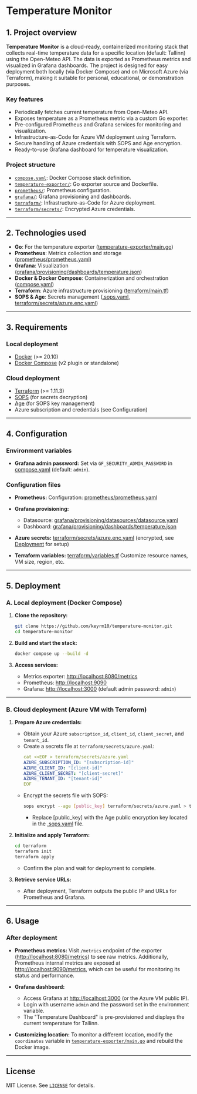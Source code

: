 # Temperature Monitor

## 1. Project overview

**Temperature Monitor** is a cloud-ready, containerized monitoring stack that collects real-time temperature data for a specific location (default: Tallinn) using the Open-Meteo API. The data is exported as Prometheus metrics and visualized in Grafana dashboards. The project is designed for easy deployment both locally (via Docker Compose) and on Microsoft Azure (via Terraform), making it suitable for personal, educational, or demonstration purposes.

### Key features

- Periodically fetches current temperature from Open-Meteo API.
- Exposes temperature as a Prometheus metric via a custom Go exporter.
- Pre-configured Prometheus and Grafana services for monitoring and visualization.
- Infrastructure-as-Code for Azure VM deployment using Terraform.
- Secure handling of Azure credentials with SOPS and Age encryption.
- Ready-to-use Grafana dashboard for temperature visualization.

### Project structure

- [`compose.yaml`](compose.yaml): Docker Compose stack definition.
- [`temperature-exporter/`](temperature-exporter/): Go exporter source and Dockerfile.
- [`prometheus/`](prometheus/): Prometheus configuration.
- [`grafana/`](grafana/): Grafana provisioning and dashboards.
- [`terraform/`](terraform/): Infrastructure-as-Code for Azure deployment.
- [`terraform/secrets/`](terraform/secrets/): Encrypted Azure credentials.

---

## 2. Technologies used

- **Go**: For the temperature exporter ([temperature-exporter/main.go](temperature-exporter/main.go))
- **Prometheus**: Metrics collection and storage ([prometheus/prometheus.yaml](prometheus/prometheus.yaml))
- **Grafana**: Visualization ([grafana/provisioning/dashboards/temperature.json](grafana/provisioning/dashboards/temperature.json))
- **Docker & Docker Compose**: Containerization and orchestration ([compose.yaml](compose.yaml))
- **Terraform**: Azure infrastructure provisioning ([terraform/main.tf](terraform/main.tf))
- **SOPS & Age**: Secrets management ([.sops.yaml](.sops.yaml), [terraform/secrets/azure.enc.yaml](terraform/secrets/azure.enc.yaml))

---

## 3. Requirements

### Local deployment

- [Docker](https://docs.docker.com/get-docker/) (>= 20.10)
- [Docker Compose](https://docs.docker.com/compose/) (v2 plugin or standalone)

### Cloud deployment

- [Terraform](https://developer.hashicorp.com/terraform/downloads) (>= 1.11.3)
- [SOPS](https://github.com/mozilla/sops) (for secrets decryption)
- [Age](https://github.com/FiloSottile/age) (for SOPS key management)
- Azure subscription and credentials (see Configuration)

---

## 4. Configuration

### Environment variables

- **Grafana admin password:** Set via `GF_SECURITY_ADMIN_PASSWORD` in [compose.yaml](compose.yaml) (default: `admin`).

### Configuration files

- **Prometheus:**
  Configuration: [prometheus/prometheus.yaml](prometheus/prometheus.yaml)

- **Grafana provisioning:**

  - Datasource: [grafana/provisioning/datasources/datasource.yaml](grafana/provisioning/datasources/datasource.yaml)
  - Dashboard: [grafana/provisioning/dashboards/temperature.json](grafana/provisioning/dashboards/temperature.json)

- **Azure secrets:**
  [terraform/secrets/azure.enc.yaml](terraform/secrets/azure.enc.yaml) (encrypted, see [Deployment](#b-cloud-deployment-azure-vm-with-terraform) for setup)

- **Terraform variables:**
  [terraform/variables.tf](terraform/variables.tf)
  Customize resource names, VM size, region, etc.

---

## 5. Deployment

### A. Local deployment (Docker Compose)

1. **Clone the repository:**

   ```sh
   git clone https://github.com/keyrm10/temperature-monitor.git
   cd temperature-monitor
   ```

2. **Build and start the stack:**

   ```sh
   docker compose up --build -d
   ```

3. **Access services:**
   - Metrics exporter: [http://localhost:8080/metrics](http://localhost:8080/metrics)
   - Prometheus: [http://localhost:9090](http://localhost:9090)
   - Grafana: [http://localhost:3000](http://localhost:3000) (default admin password: `admin`)

---

### B. Cloud deployment (Azure VM with Terraform)

1. **Prepare Azure credentials:**

   - Obtain your Azure `subscription_id`, `client_id`, `client_secret`, and `tenant_id`.
   - Create a secrets file at `terraform/secrets/azure.yaml`:
     ```yaml
     cat <<EOF > terraform/secrets/azure.yaml
     AZURE_SUBSCRIPTION_ID: "[subscription-id]"
     AZURE_CLIENT_ID: "[client-id]"
     AZURE_CLIENT_SECRET: "[client-secret]"
     AZURE_TENANT_ID: "[tenant-id]"
     EOF
     ```
   - Encrypt the secrets file with SOPS:
     ```sh
     sops encrypt --age [public_key] terraform/secrets/azure.yaml > terraform/secrets/azure.enc.yaml
     ```
     - Replace [public_key] with the Age public encryption key located in the [.sops.yaml](.sops.yaml) file.

2. **Initialize and apply Terraform:**

   ```sh
   cd terraform
   terraform init
   terraform apply
   ```

   - Confirm the plan and wait for deployment to complete.

3. **Retrieve service URLs:**
   - After deployment, Terraform outputs the public IP and URLs for Prometheus and Grafana.

---

## 6. Usage

### After deployment

- **Prometheus metrics:**
  Visit `/metrics` endpoint of the exporter ([http://localhost:8080/metrics](http://localhost:8080/metrics)) to see raw metrics.
  Additionally, Prometheus internal metrics are exposed at [http://localhost:9090/metrics](http://localhost:9090/metrics), which can be useful for monitoring its status and performance.

- **Grafana dashboard:**

  - Access Grafana at [http://localhost:3000](http://localhost:3000) (or the Azure VM public IP).
  - Login with username `admin` and the password set in the environment variable.
  - The "Temperature Dashboard" is pre-provisioned and displays the current temperature for Tallinn.

- **Customizing location:**
  To monitor a different location, modify the `coordinates` variable in [`temperature-exporter/main.go`](temperature-exporter/main.go) and rebuild the Docker image.

---

## License

MIT License. See [`LICENSE`](LICENSE) for details.
